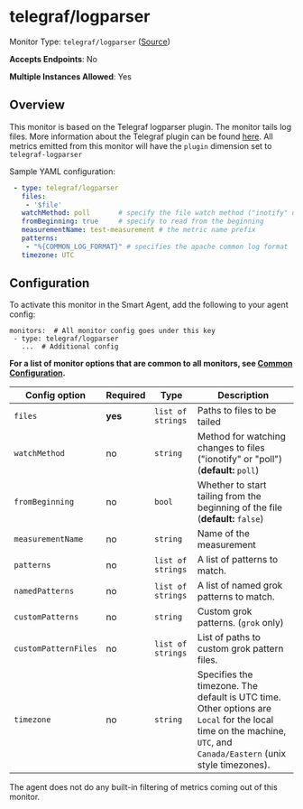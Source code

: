 <!--- GENERATED BY gomplate from scripts/docs/monitor-page.md.tmpl --->

# telegraf/logparser

Monitor Type: `telegraf/logparser` ([Source](https://github.com/signalfx/signalfx-agent/tree/master/internal/monitors/telegraf/monitors/telegraflogparser))

**Accepts Endpoints**: No

**Multiple Instances Allowed**: Yes

## Overview

This monitor is based on the Telegraf logparser plugin.
The monitor tails log files. More information about the Telegraf plugin
can be found [here](https://github.com/influxdata/telegraf/tree/master/plugins/inputs/logparser).
All metrics emitted from this monitor will have the `plugin` dimension set to `telegraf-logparser`

Sample YAML configuration:

```yaml
 - type: telegraf/logparser
   files:
    - '$file'
   watchMethod: poll       # specify the file watch method ("inotify" or "poll")
   fromBeginning: true     # specify to read from the beginning
   measurementName: test-measurement # the metric name prefix
   patterns:
    - "%{COMMON_LOG_FORMAT}" # specifies the apache common log format
   timezone: UTC
```


## Configuration

To activate this monitor in the Smart Agent, add the following to your
agent config:

```
monitors:  # All monitor config goes under this key
 - type: telegraf/logparser
   ...  # Additional config
```

**For a list of monitor options that are common to all monitors, see [Common
Configuration](../monitor-config.md#common-configuration).**


| Config option | Required | Type | Description |
| --- | --- | --- | --- |
| `files` | **yes** | `list of strings` | Paths to files to be tailed |
| `watchMethod` | no | `string` | Method for watching changes to files ("ionotify" or "poll") (**default:** `poll`) |
| `fromBeginning` | no | `bool` | Whether to start tailing from the beginning of the file (**default:** `false`) |
| `measurementName` | no | `string` | Name of the measurement |
| `patterns` | no | `list of strings` | A list of patterns to match. |
| `namedPatterns` | no | `list of strings` | A list of named grok patterns to match. |
| `customPatterns` | no | `string` | Custom grok patterns. (`grok` only) |
| `customPatternFiles` | no | `list of strings` | List of paths to custom grok pattern files. |
| `timezone` | no | `string` | Specifies the timezone.  The default is UTC time.  Other options are `Local` for the local time on the machine, `UTC`, and `Canada/Eastern` (unix style timezones). |



The agent does not do any built-in filtering of metrics coming out of this
monitor.


